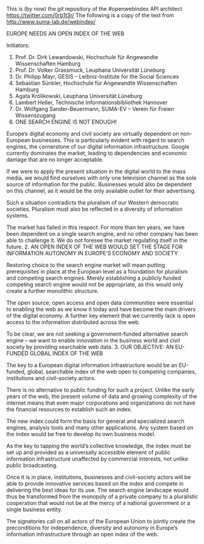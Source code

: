 This is (by now) the git repository of the #openwebindex API architect https://twitter.com/0rb1t3r/
The following is a copy of the text from http://www.suma-lab.de/webindex/

EUROPE NEEDS AN OPEN INDEX OF THE WEB

Initiators:

1. Prof. Dr. Dirk Lewandowski, Hochschule für Angewandte Wissenschaften Hamburg
2. Prof. Dr. Volker Grassmuck, Leuphana Universität Lüneburg
3. Dr. Philipp Mayr, GESIS – Leibniz-Institute for the Social Sciences
4. Sebastian Sünkler, Hochschule für Angewandte Wissenschaften Hamburg
5. Agata Królikowski, Leuphana Universität Lüneburg
6. Lambert Heller, Technische Informationsbibliothek Hannover
7. Dr. Wolfgang Sander-Beuermann, SUMA-EV – Verein für Freien Wissenszugang
1. ONE SEARCH ENGINE IS NOT ENOUGH!

Europe’s digital economy and civil society are virtually dependent on non-European businesses. This is particularly evident with regard to search engines, the cornerstone of our digital information infrastructure. Google currently dominates the market, leading to dependencies and economic damage that are no longer acceptable.

If we were to apply the present situation in the digital world to the mass media, we would find ourselves with only one television channel as the sole source of information for the public. Businesses would also be dependent on this channel, as it would be the only available outlet for their advertising.

Such a situation contradicts the pluralism of our Western democratic societies. Pluralism must also be reflected in a diversity of information systems.

The market has failed in this respect. For more than ten years, we have been dependent on a single search engine, and no other company has been able to challenge it. We do not foresee the market regulating itself in the future.
2. AN OPEN INDEX OF THE WEB WOULD SET THE STAGE FOR INFORMATION AUTONOMY IN EUROPE’S ECONOMY AND SOCIETY

Restoring choice to the search engine market will mean putting prerequisites in place at the European level as a foundation for pluralism and competing search engines. Merely establishing a publicly funded competing search engine would not be appropriate, as this would only create a further monolithic structure.

The open source, open access and open data communities were essential to enabling the web as we know it today and have become the main drivers of the digital economy. A further key element that we currently lack is open access to the information distributed across the web.

To be clear, we are not seeking a government-funded alternative search engine – we want to enable innovation in the business world and civil society by providing searchable web data.
3. OUR OBJECTIVE: AN EU-FUNDED GLOBAL INDEX OF THE WEB

The key to a European digital information infrastructure would be an EU-funded, global, searchable index of the web open to competing companies, institutions and civil-society actors.

There is no alternative to public funding for such a project. Unlike the early years of the web, the present volume of data and growing complexity of the internet means that even major corporations and organizations do not have the financial resources to establish such an index.

The new index could form the basis for general and specialized search engines, analysis tools and many other applications. Any system based on the index would be free to develop its own business model.

As the key to tapping the world’s collective knowledge, the index must be set up and provided as a universally accessible element of public information infrastructure unaffected by commercial interests, not unlike public broadcasting.

Once it is in place, institutions, businesses and civil-society actors will be able to provide innovative services based on the index and compete in delivering the best ideas for its use. The search engine landscape would thus be transformed from the monopoly of a private company to a pluralistic cooperation that would not be at the mercy of a national government or a single business entity.

The signatories call on all actors of the European Union to jointly create the preconditions for independence, diversity and autonomy in Europe’s information infrastructure through an open index of the web. 